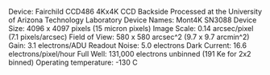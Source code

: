 Device:                                  Fairchild CCD486 4Kx4K CCD Backside
Processed at the University of 
                                                   Arizona  Technology Laboratory
 Device Names:                   Mont4K SN3088
 Device Size:                         4096 x 4097 pixels (15 micron pixels)
 Image Scale:                        0.14 arcsec/pixel (7.1 pixels/arcsec)
 Field of View:                       580 x 580 arcsec^2 (9.7 x 9.7 arcmin^2)
 Gain:                                        3.1 electrons/ADU
 Readout Noise:                   5.0 electrons
 Dark Current:                       16.6 electrons/pixel/hour
Full Well:                                131,000 electrons unbinned (191 Ke for 2x2
binned)
 Operating temperature: -130 C